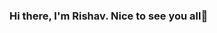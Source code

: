 ### Hi there, I'm Rishav. Nice to see you all👋

<!--
**RishavRaj20/RishavRaj20** is a ✨ _special_ ✨ repository because its `README.md` (this file) appears on your GitHub profile.

Here are some ideas to get you started:

- 🔭 I’m currently an engineering student doing his bachelor's from IIT Bombay
- 🌱 I’m currently learning Data Science, Machine Learning and AI
- 👯 I’m looking to collaborate on Analysis, ML and Front-End
- 🤔 I’m looking for help with Machine Learning
- 💬 Ask me about anything bro
- 📫 How to reach me: email me at 2020raj.rishav@gmail.com
- 😄 Pronouns: He/Him
- ⚡ Fun fact: I know how to write Hello, world. 
-->

